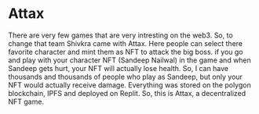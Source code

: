 # Attax

There are very few games that are very intresting on the web3.
So, to change that team Shivkra came with Attax.
Here people can select there favorite character and mint them as NFT to attack the big boss.
if you go and play with your character NFT (Sandeep Nailwal) in the game and when Sandeep gets hurt, your NFT will actually lose health.
So, I can have thousands and thousands of people who play as Sandeep, but only your NFT would actually receive damage.
Everything was stored on the polygon blockchain, IPFS and deployed on Replit.
So, this is Attax, a decentralized NFT game.
